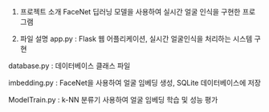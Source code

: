 1. 프로젝트 소개
FaceNet 딥러닝 모델을 사용하여 실시간 얼굴 인식을 구현한 프로그램

2. 파일 설명
app.py : Flask 웹 어플리케이션, 실시간 얼굴인식을 처리하는 시스템 구현

database.py :  데이터베이스 클래스 파일

imbedding.py : FaceNet을 사용하여 얼굴 임베딩 생성, SQLite 데이터베이스에 저장

ModelTrain.py : k-NN 분류기 사용하여 얼굴 임베딩 학습 및 성능 평가
